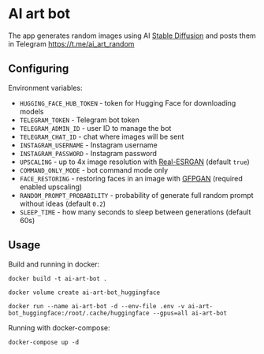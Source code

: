 # AI art bot

The app generates random images using AI [Stable Diffusion](https://github.com/CompVis/stable-diffusion) and posts them in Telegram https://t.me/ai_art_random

## Configuring

Environment variables:

* `HUGGING_FACE_HUB_TOKEN` - token for Hugging Face for downloading models
* `TELEGRAM_TOKEN` - Telegram bot token
* `TELEGRAM_ADMIN_ID` - user ID to manage the bot
* `TELEGRAM_CHAT_ID` - chat where images will be sent
* `INSTAGRAM_USERNAME` - Instagram username
* `INSTAGRAM_PASSWORD` - Instagram password
* `UPSCALING` - up to 4x image resolution with [Real-ESRGAN](https://github.com/xinntao/Real-ESRGAN) (default `true`)
* `COMMAND_ONLY_MODE` - bot command mode only
* `FACE_RESTORING` - restoring faces in an image with [GFPGAN](https://github.com/TencentARC/GFPGAN) (required enabled upscaling)
* `RANDOM_PROMPT_PROBABILITY` - probability of generate full random prompt without ideas (default `0.2`)
* `SLEEP_TIME` - how many seconds to sleep between generations (default 60s)

## Usage

Build and running in docker:

```
docker build -t ai-art-bot .
```
```
docker volume create ai-art-bot_huggingface
```
```
docker run --name ai-art-bot -d --env-file .env -v ai-art-bot_huggingface:/root/.cache/huggingface --gpus=all ai-art-bot
```

Running with docker-compose:

```
docker-compose up -d
```
